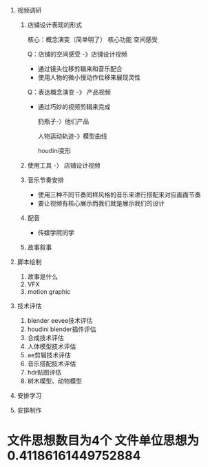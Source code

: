 1. 视频调研

   1. 店铺设计表现的形式

      核心：概念演变（简单明了） 核心功能 空间感受

      Q：店铺的空间感受 -》店铺设计视频

      * 通过镜头位移剪辑来和音乐配合
      * 使用人物的微小慢动作位移来展现灵性

      Q：表达概念演变 -》 产品视频

      * 通过巧妙的视频剪辑来完成

        扔瓶子-〉他们产品

        人物运动轨迹-》模型曲线

        houdini变形

   2. 使用工具 -〉 店铺设计视频

   3. 音乐节奏安排 

      * 使用三种不同节奏同样风格的音乐来进行搭配来对应画面节奏
      * 要让视频有核心展示而我们就是展示我们的设计

   4. 配音 

      * 传媒学院同学

   5. 故事叙事

2. 脚本绘制

   1. 故事是什么
   2. VFX
   3. motion graphic

3. 技术评估

   1. blender eevee技术评估
   2. houdini blender插件评估
   3. 合成技术评估
   4. 人体模型技术评估
   5. ae剪辑技术评估
   6. 音乐搭配技术评估
   7. hdr贴图评估
   8. 树木模型、动物模型

4. 安排学习

5. 安排制作



# 文件思想数目为4个 文件单位思想为0.41186161449752884